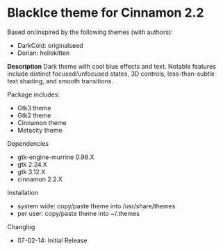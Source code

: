 # BlackIce theme for Cinnamon 2.2

Based on/inspired by the following themes (with authors):
- DarkCold: originalseed
- Dorian: hellokitten

**Description**
Dark theme with cool blue effects and text. Notable features include distinct focused/unfocused states, 3D controls, less-than-subtle text shading, and smooth transitions.

Package includes:
- Gtk3 theme
- Gtk2 theme
- Cinnamon theme
- Metacity theme

Dependencies
- gtk-engine-murrine 0.98.X
- gtk 2.24.X
- gtk 3.12.X
- cinnamon 2.2.X

Installation
- system wide: copy/paste theme into /usr/share/themes
- per user: copy/paste theme into ~/.themes

Changlog
- 07-02-14: Initial Release
